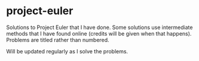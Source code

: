 # project-euler
Solutions to Project Euler that I have done. Some solutions use intermediate methods that I have found online (credits will be given when that happens).
Problems are titled rather than numbered.

Will be updated regularly as I solve the problems.
